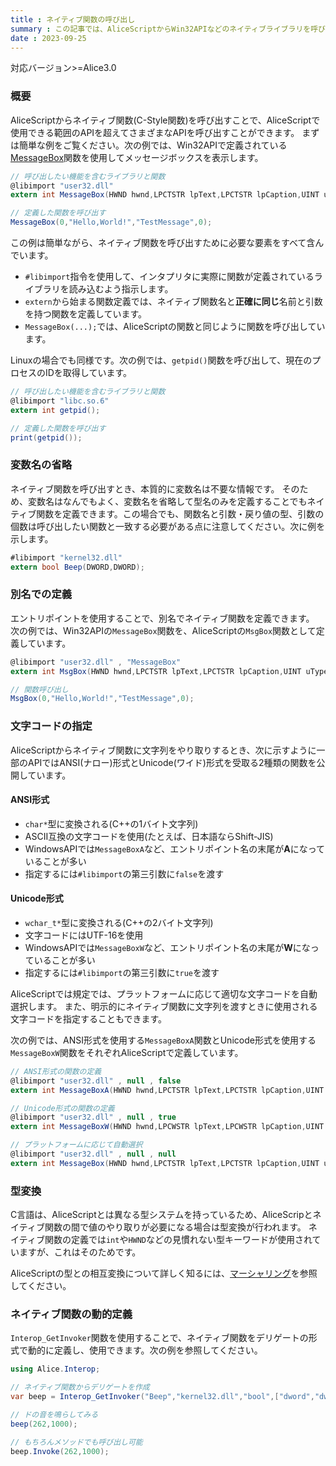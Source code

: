 ```yaml
---
title : ネイティブ関数の呼び出し
summary : この記事では、AliceScriptからWin32APIなどのネイティブライブラリを呼び出す方法について説明します。
date : 2023-09-25
---
```

<span class="badge bg-success">対応バージョン>=Alice3.0</span>

### 概要

AliceScriptからネイティブ関数(C-Style関数)を呼び出すことで、AliceScriptで使用できる範囲のAPIを超えてさまざまなAPIを呼び出すことができます。
まずは簡単な例をご覧ください。次の例では、Win32APIで定義されている[MessageBox](https://learn.microsoft.com/en-us/windows/win32/api/winuser/nf-winuser-messagebox)関数を使用してメッセージボックスを表示します。

```cs title="AliceScript"
// 呼び出したい機能を含むライブラリと関数
@libimport "user32.dll"
extern int MessageBox(HWND hwnd,LPCTSTR lpText,LPCTSTR lpCaption,UINT uType);

// 定義した関数を呼び出す
MessageBox(0,"Hello,World!","TestMessage",0);
```

この例は簡単ながら、ネイティブ関数を呼び出すために必要な要素をすべて含んでいます。

- `#libimport`指令を使用して、インタプリタに実際に関数が定義されているライブラリを読み込むよう指示します。
- `extern`から始まる関数定義では、ネイティブ関数名と**正確に同じ**名前と引数を持つ関数を定義しています。
- `MessageBox(...);`では、AliceScriptの関数と同じように関数を呼び出しています。

Linuxの場合でも同様です。次の例では、`getpid()`関数を呼び出して、現在のプロセスのIDを取得しています。

```cs title="AliceScript"
// 呼び出したい機能を含むライブラリと関数
@libimport "libc.so.6"
extern int getpid();

// 定義した関数を呼び出す
print(getpid());
```

### 変数名の省略
ネイティブ関数を呼び出すとき、本質的に変数名は不要な情報です。
そのため、変数名はなんでもよく、変数名を省略して型名のみを定義することでもネイティブ関数を定義できます。この場合でも、関数名と引数・戻り値の型、引数の個数は呼び出したい関数と一致する必要がある点に注意してください。次に例を示します。

```cs title="AliceScript"
#libimport "kernel32.dll"
extern bool Beep(DWORD,DWORD);
```

### 別名での定義
エントリポイントを使用することで、別名でネイティブ関数を定義できます。
次の例では、Win32APIの`MessageBox`関数を、AliceScriptの`MsgBox`関数として定義しています。

```cs title="AliceScript"
@libimport "user32.dll" , "MessageBox"
extern int MsgBox(HWND hwnd,LPCTSTR lpText,LPCTSTR lpCaption,UINT uType);

// 関数呼び出し
MsgBox(0,"Hello,World!","TestMessage",0);
```

### 文字コードの指定
AliceScriptからネイティブ関数に文字列をやり取りするとき、次に示すように一部のAPIではANSI(ナロー)形式とUnicode(ワイド)形式を受取る2種類の関数を公開しています。

#### ANSI形式
  - `char*`型に変換される(C++の1バイト文字列)
  - ASCII互換の文字コードを使用(たとえば、日本語ならShift-JIS)
  - WindowsAPIでは`MessageBoxA`など、エントリポイント名の末尾が**A**になっていることが多い
  - 指定するには`#libimport`の第三引数に`false`を渡す
#### Unicode形式
  - `wchar_t*`型に変換される(C++の2バイト文字列)
  - 文字コードにはUTF-16を使用
  - WindowsAPIでは`MessageBoxW`など、エントリポイント名の末尾が**W**になっていることが多い
  - 指定するには`#libimport`の第三引数に`true`を渡す

AliceScriptでは規定では、プラットフォームに応じて適切な文字コードを自動選択します。
また、明示的にネイティブ関数に文字列を渡すときに使用される文字コードを指定することもできます。

次の例では、ANSI形式を使用する`MessageBoxA`関数とUnicode形式を使用する`MessageBoxW`関数をそれぞれAliceScriptで定義しています。

```cs title="AliceScript"
// ANSI形式の関数の定義
@libimport "user32.dll" , null , false
extern int MessageBoxA(HWND hwnd,LPCTSTR lpText,LPCTSTR lpCaption,UINT uType);

// Unicode形式の関数の定義
@libimport "user32.dll" , null , true
extern int MessageBoxW(HWND hwnd,LPCWSTR lpText,LPCWSTR lpCaption,UINT uType);

// プラットフォームに応じて自動選択
@libimport "user32.dll" , null , null
extern int MessageBox(HWND hwnd,LPCTSTR lpText,LPCTSTR lpCaption,UINT uType);
```

### 型変換
C言語は、AliceScriptとは異なる型システムを持っているため、AliceScripとネイティブ関数の間で値のやり取りが必要になる場合は型変換が行われます。
ネイティブ関数の定義では`int`や`HWND`などの見慣れない型キーワードが使用されていますが、これはそのためです。

AliceScriptの型との相互変換について詳しく知るには、[マーシャリング](./marshaling.md)を参照してください。

### ネイティブ関数の動的定義
`Interop_GetInvoker`関数を使用することで、ネイティブ関数をデリゲートの形式で動的に定義し、使用できます。次の例を参照してください。

```cs title="AliceScript"
using Alice.Interop;

// ネイティブ関数からデリゲートを作成
var beep = Interop_GetInvoker("Beep","kernel32.dll","bool",["dword","dword"]);

// ドの音を鳴らしてみる
beep(262,1000);

// もちろんメソッドでも呼び出し可能
beep.Invoke(262,1000);
```